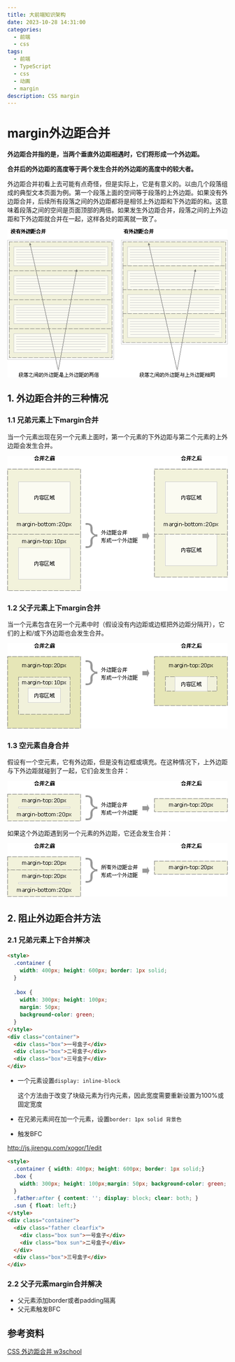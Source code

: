 ```yaml
---
title: 大前端知识架构
date: 2023-10-28 14:31:00
categories:
  - 前端
  - css
tags:
  - 前端
  - TypeScript
  - css
  - 动画
  - margin
description: CSS margin 
---
```


# margin外边距合并

**外边距合并指的是，当两个垂直外边距相遇时，它们将形成一个外边距。**

**合并后的外边距的高度等于两个发生合并的外边距的高度中的较大者。**

外边距合并初看上去可能有点奇怪，但是实际上，它是有意义的。以由几个段落组成的典型文本页面为例。第一个段落上面的空间等于段落的上外边距。如果没有外边距合并，后续所有段落之间的外边距都将是相邻上外边距和下外边距的和。这意味着段落之间的空间是页面顶部的两倍。如果发生外边距合并，段落之间的上外边距和下外边距就合并在一起，这样各处的距离就一致了。

![](./img/014-margin.png)

## 1. 外边距合并的三种情况

### 1.1 兄弟元素上下margin合并

当一个元素出现在另一个元素上面时，第一个元素的下外边距与第二个元素的上外边距会发生合并。

![](./img/015-margin.png)

### 1.2 父子元素上下margin合并

当一个元素包含在另一个元素中时（假设没有内边距或边框把外边距分隔开），它们的上和/或下外边距也会发生合并。

![](./img/016-margin.png)



### 1.3 空元素自身合并

假设有一个空元素，它有外边距，但是没有边框或填充。在这种情况下，上外边距与下外边距就碰到了一起，它们会发生合并：

![](./img/017-margin.png)



如果这个外边距遇到另一个元素的外边距，它还会发生合并：

![](./img/018-margin.png)

## 2. 阻止外边距合并方法

### 2.1 兄弟元素上下合并解决

```html
<style>
  .container {
    width: 400px; height: 600px; border: 1px solid;
  }

  .box {
    width: 300px; height: 100px;
    margin: 50px;
    background-color: green;
  }
</style>
<div class="container">
  <div class="box">一号盒子</div>
  <div class="box">二号盒子</div>
  <div class="box">三号盒子</div>
</div>
```



-   一个元素设置`display: inline-block`

    这个方法由于改变了块级元素为行内元素，因此宽度需要重新设置为100%或固定宽度

-   在兄弟元素间在加一个元素，设置`border: 1px solid 背景色`

-   触发BFC

http://js.jirengu.com/xogor/1/edit

```html
<style>
  .container { width: 400px; height: 600px; border: 1px solid;}
  .box {
    width: 300px; height: 100px;margin: 50px; background-color: green;
  }
  .father:after { content: ''; display: block; clear: both; }
  .sun { float: left;}
</style>
<div class="container">
  <div class="father clearfix">
    <div class="box sun">一号盒子</div>
    <div class="box sun">二号盒子</div>
  </div>
  <div class="box">三号盒子</div>
</div>
```





### 2.2 父子元素margin合并解决



-   父元素添加border或者padding隔离
-   父元素触发BFC

## 参考资料



[CSS 外边距合并 w3school](https://www.w3school.com.cn/css/css_margin_collapsing.asp)

